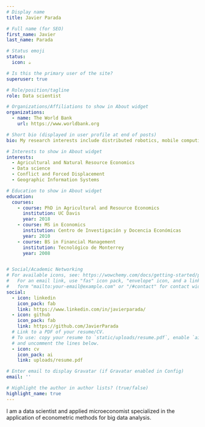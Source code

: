```yaml
---
# Display name
title: Javier Parada

# Full name (for SEO)
first_name: Javier
last_name: Parada

# Status emoji
status:
  icon: ☕️

# Is this the primary user of the site?
superuser: true

# Role/position/tagline
role: Data scientist

# Organizations/Affiliations to show in About widget
organizations:
  - name: The World Bank
    url: https://www.worldbank.org

# Short bio (displayed in user profile at end of posts)
bio: My research interests include distributed robotics, mobile computing and programmable matter.

# Interests to show in About widget
interests:
  - Agricultural and Natural Resource Economics
  - Data science
  - Conflict and Forced Displacement
  - Geographic Information Systems

# Education to show in About widget
education:
  courses:
    - course: PhD in Agricultural and Resource Economics
      institution: UC Davis
      year: 2018
    - course: MS in Economics
      institution: Centro de Investigación y Docencia Económicas
      year: 2010
    - course: BS in Financial Management
      institution: Tecnológico de Monterrey
      year: 2008


# Social/Academic Networking
# For available icons, see: https://wowchemy.com/docs/getting-started/page-builder/#icons
#   For an email link, use "fas" icon pack, "envelope" icon, and a link in the
#   form "mailto:your-email@example.com" or "/#contact" for contact widget.
social:
  - icon: linkedin
    icon_pack: fab
    link: https://www.linkedin.com/in/javierparada/
  - icon: github
    icon_pack: fab
    link: https://github.com/JavierParada
  # Link to a PDF of your resume/CV.
  # To use: copy your resume to `static/uploads/resume.pdf`, enable `ai` icons in `params.yaml`,
  # and uncomment the lines below.
  - icon: cv
    icon_pack: ai
    link: uploads/resume.pdf

# Enter email to display Gravatar (if Gravatar enabled in Config)
email: ''

# Highlight the author in author lists? (true/false)
highlight_name: true
---
```


I am a data scientist and applied microeconomist specialized in the application of econometric methods for big data analysis.
